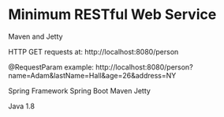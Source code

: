 # Minimum RESTful Web Service

Maven and Jetty

HTTP GET requests at:
http://localhost:8080/person

@RequestParam example:
http://localhost:8080/person?name=Adam&lastName=Hall&age=26&address=NY

Spring Framework
Spring Boot
Maven
Jetty

Java 1.8
